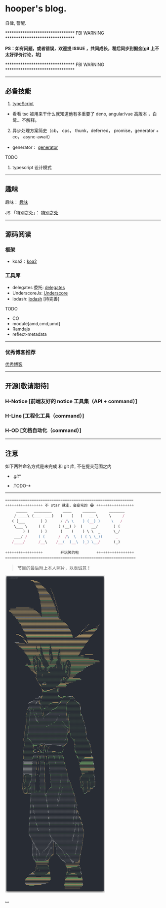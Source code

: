 # hooper's blog.

自律, 警醒.

******************************** FBI WARNING ********************************

__PS：如有问题，或者错误，欢迎提 ISSUE ，共同成长，稍后同步到掘金[git 上不太好评价讨论，坑]__

******************************** FBI WARNING ********************************

----


## 必备技能

1. [typeScript](./TS/readme.md)

- 看看 tsc 被用来干什么就知道他有多重要了 deno, angular/vue 高版本 ，白鹭...  不解释。


2. 异步处理方案简史（cb， cps， thunk，deferred， promise，generator + co， async-await）

- generator： [generator](./js/syncAndAsync/generator/readme.md)


TODO

1. typescript 设计模式

---


## 趣味

趣味： [趣味](./interesting/hehe.js)

JS 「特别之处」： [特别之处](./interesting/index.md)

---


## 源码阅读

### 框架

- koa2：[koa2](./source/koa2/readme.md)

### 工具库

- delegates 委托: [delegates](./source/delegates/readme.md)
- UnderscoreJs: [Underscore](./source/Underscore.js/readme.md)
- lodash: [lodash](./source/Lodash/readme.md)      [待完善]

TODO

- CO
- module[amd,cmd,umd]
- Ramdajs
- reflect-metadata



---


### 优秀博客推荐

[优秀博客](./excellentBlog/index.md)


---


## 开源[敬请期待]

### H-Notice [前端友好的 notice 工具集（API + command）]

### H-Line [工程化工具（command）]

### H-OD [文档自动化（command）]


---


## 注意

如下两种命名方式是未完成 和 git 库, 不在提交范围之内

- ._git_*

- .TODO-*



---


```javascript
==========================================================
+++++++++++++++++ 不 star 就走，会变弯的 😂 +++++++++++++++++
     _____   ________     ____     ______      _______
    / ____\ (___  ___)   (    )   (   __ \     \     /
   ( (___       ) )      / /\ \    ) (__) )     \   /
    \___ \     ( (      ( (__) )  (    __/       ) (
        ) )     ) )      )    (    ) \ \  _      \_/
    ___/ /     ( (      /  /\  \  ( ( \ \_))      _
   /____/      /__\    /__(  )__\  )_) \__/      (_)

+++++++++++++++++        开玩笑的啦        +++++++++++++++++
===========================================================
```


> 节目的最后附上本人照片，以表诚意！

![wk](./resource/img/wk.png)

[...](./interesting/hehe.js)
